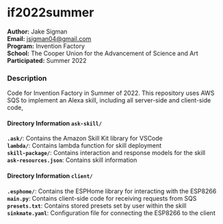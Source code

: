 # if2022summer

**Author:** Jake Sigman  
**Email:** <jsigman04@gmail.com>  
**Program:** Invention Factory  
**School:** The Cooper Union for the Advancement of Science and Art  
**Participated:** Summer 2022 


### Description

Code for Invention Factory in Summer of 2022. This repository uses AWS SQS to implement an Alexa skill, including all server-side and client-side code,

#### Directory Information **`ask-skill/`**

**`.ask/`**: Contains the Amazon Skill Kit library for VSCode    
**`lambda/`**: Contains lambda function for skill deployment    
**`skill-package/`**: Contains interaction and response models for the skill    
**`ask-resources.json`**: Contains skill information    

#### Directory Information **`client/`**
**`.esphome/`**: Contains the ESPHome library for interacting with the ESP8266    
**`main.py`**: Contains client-side code for receiving requests from SQS    
**`presets.txt`**: Contains stored presets set by user within the skill    
**`sinkmate.yaml`**: Configuration file for connecting the ESP8266 to the client  